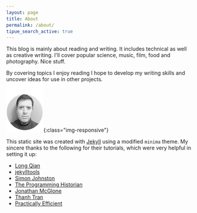 ```yaml
---
layout: page
title: About
permalink: /about/
tipue_search_active: true
---
```


This blog is mainly about reading and writing. It includes technical as well as creative writing. I'll cover popular science, music, film, food and photography. Nice stuff. 

By covering topics I enjoy reading I hope to develop my writing skills and uncover ideas for use in other projects.   
![profile](/assets/images/profile.png){:class="img-responsive"}

This static site was created with [Jekyll](https://jekyllrb.com/ "Jekyll") using a modified `minima` theme. My sincere thanks to the following for their tutorials, which were very helpful in setting it up:

- [Long Qian](https://longqian.me "Long Qian")
- [jekylltools](https://github.com/jekylltools/jekyll-tipue-search "jekylltools")
- [Simon Johnston](https://simonkjohnston.life/ "Randomizer")
- [The Programming Historian](https://programminghistorian.org/ "The Programming Historian")
- [Jonathan McGlone](http://jmcglone.com/ "Jonathan McGlone")
- [Thanh Tran](https://int3ractive.com/ "int3ractive")
- [Practically Efficient](http://www.practicallyefficient.com)